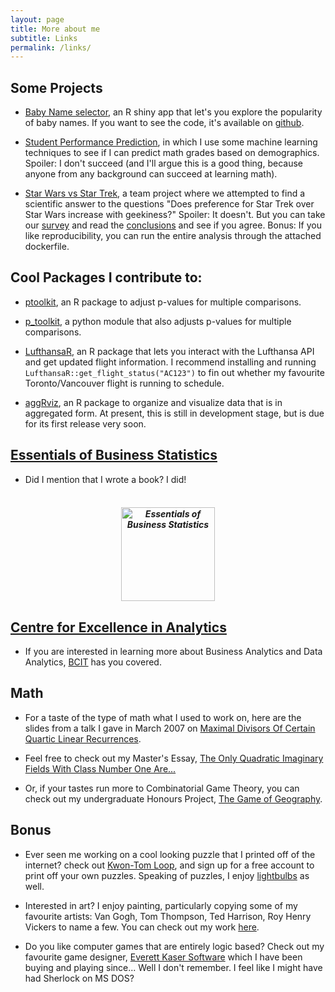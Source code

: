 ```yaml
---
layout: page
title: More about me
subtitle: Links
permalink: /links/
---
```


## Some Projects
- [Baby Name selector](https://goldlist.shinyapps.io/Baby_Name_Visualizer/), an R shiny app that let's you explore the popularity of baby names.  If you want to see the code, it's available on [github](https://github.com/amygoldlist/baby_names).

- [Student Performance Prediction](https://github.com/amygoldlist/student_performance_predictions/blob/master/report.md), in which I use some machine learning techniques to see if I can predict math grades based on demographics.  Spoiler: I don't succeed (and I'll argue this is a good thing, because anyone from any background can succeed at learning math).

- [Star Wars vs Star Trek](https://github.com/amygoldlist/geek_sw_vs_st), a team project where we attempted to find a scientific answer to the questions "Does preference for Star Trek over Star Wars increase with geekiness?"  Spoiler: It doesn't.  But you can take our [survey](https://docs.google.com/forms/d/e/1FAIpQLSeqOI6W16UiiSh5LFngb5gjdM1ZHqsQ4zXytjOKEWQunqeUjA/viewform) and read the [conclusions](https://github.com/amygoldlist/geek_sw_vs_st/blob/master/doc/report.md) and see if you agree.  Bonus:  If you like reproducibility, you can run the entire analysis through the attached dockerfile.


## Cool Packages I contribute to:
  -  [ptoolkit](https://github.com/UBC-MDS/ptoolkit), an R package to adjust p-values for multiple comparisons.

  - [p_toolkit](https://github.com/UBC-MDS/p_toolkit_Python), a python module that also adjusts p-values for multiple comparisons.

  - [LufthansaR](https://github.com/peter0083/LufthansaR), an R package that lets you interact with the Lufthansa API and get updated flight information.  I recommend installing and running `LufthansaR::get_flight_status("AC123")` to fin out whether my favourite Toronto/Vancouver flight is running to schedule.

  - [aggRviz](https://github.com/amygoldlist/aggRviz), an R package to organize and visualize data that is in aggregated form. At present, this is still in development stage, but is due for its first release very soon.




##  [Essentials of Business Statistics](http://wileyplus.wiley.com/essentials-of-business-statistics-canadian-edition/)

* Did I mention that I wrote a book?  I did!
<h5 align="center">
  <br>
<img src="../images/essentials.jpg" alt = "Essentials of Business Statistics" width="150">
<br>
</h5>


## [Centre for Excellence in Analytics](https://www.bcit.ca/cea/)

* If you are interested in learning more about Business Analytics and Data Analytics, [BCIT](https://www.bcit.ca/cea/) has you covered.

## Math


* For a taste of the type of math what I used to work on, here are the slides from a talk I gave in March 2007 on <a href="Recurrencetalk.pdf"> Maximal Divisors Of Certain Quartic Linear Recurrences</a>.<br>  

* Feel free to check out my Master's Essay, <a href="classnumber.pdf">The Only Quadratic Imaginary Fields With Class Number One Are...</a> <BR>

* Or, if your tastes run more to Combinatorial Game Theory, you can check out my undergraduate Honours Project, <a href="games.pdf">The Game of Geography</a>.

## Bonus

* Ever seen me working on a cool looking puzzle that I printed off of the internet?  check out [Kwon-Tom Loop](https://kwontomloop.com/), and sign up for a free account to print off your own puzzles.  Speaking of puzzles, I enjoy [lightbulbs](https://www.puzzle-light-up.com/) as well.

* Interested in art?  I enjoy painting, particularly copying some of my favourite artists: Van Gogh, Tom Thompson, Ted Harrison, Roy Henry Vickers to name a few.  You can check out my work [here](https://knockoffart.blogspot.com/).

* Do you like computer games that are entirely logic based?  Check out my favourite game designer, [Everett Kaser Software](http://www.kaser.com/) which I have been buying and playing since... Well I don't remember.  I feel like I might have had Sherlock on MS DOS?
